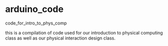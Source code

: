 arduino_code
============

code_for_intro_to_phys_comp

this is a compilation of code used for our introduction to physical computing class as well as our physical interaction design class.
